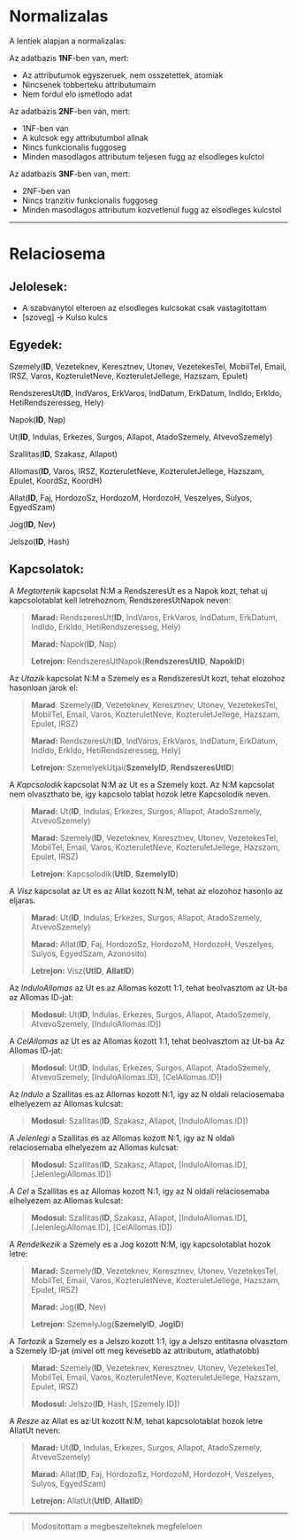 # Normalizalas

A lentiek alapjan a normalizalas:

Az adatbazis __1NF__-ben van, mert:

* Az attributumok egyszeruek, nem osszetettek, atomiak
* Nincsenek tobberteku attributumaim
* Nem fordul elo ismetlodo adat

Az adatbazis __2NF__-ben van, mert:

* 1NF-ben van
* A kulcsok egy attributumbol allnak
* Nincs funkcionalis fuggoseg
* Minden masodlagos attributum teljesen fugg az elsodleges kulctol

Az adatbazis __3NF__-ben van, mert:

* 2NF-ben van
* Nincs tranzitiv funkcionalis fuggoseg
* Minden masodlagos attributum kozvetlenul fugg az elsodleges kulcstol

---
# Relaciosema
## Jelolesek:
* A szabvanytol elteroen az elsodleges kulcsokat csak vastagitottam
* [szoveg] -> Kulso kulcs 

Egyedek:
---

Szemely(__ID__, Vezeteknev, Keresztnev, Utonev, VezetekesTel, MobilTel, Email, IRSZ, Varos, KozteruletNeve, KozteruletJellege, Hazszam, Epulet)

RendszeresUt(__ID__, IndVaros, ErkVaros, IndDatum, ErkDatum, IndIdo, ErkIdo, HetiRendszeresseg, Hely)

Napok(__ID__, Nap)

Ut(__ID__, Indulas, Erkezes, Surgos, Allapot, AtadoSzemely, AtvevoSzemely)

Szallitas(__ID__, Szakasz, Allapot)

Allomas(__ID__, Varos, IRSZ, KozteruletNeve, KozteruletJellege, Hazszam, Epulet, KoordSz, KoordH)

Allat(__ID__, Faj, HordozoSz, HordozoM, HordozoH, Veszelyes, Sulyos, EgyedSzam)

Jog(__ID__, Nev)

Jelszo(__ID__, Hash)

Kapcsolatok:
---

A *Megtortenik* kapcsolat N:M a RendszeresUt es a Napok kozt, tehat uj kapcsolotablat kell letrehoznom, RendszeresUtNapok neven:

> __Marad:__ RendszeresUt(__ID__, IndVaros, ErkVaros, IndDatum, ErkDatum, IndIdo, ErkIdo, HetiRendszeresseg, Hely)
> 
> __Marad:__ Napok(__ID__, Nap)
>
> __Letrejon:__ RendszeresUtNapok(__RendszeresUtID__, __NapokID__)

Az *Utazik* kapcsolat N:M a Szemely es a RendszeresUt kozt, tehat elozohoz hasonloan jarok el:

> __Marad__: Szemely(__ID__, Vezeteknev, Keresztnev, Utonev, VezetekesTel, MobilTel, Email, Varos, KozteruletNeve, KozteruletJellege, Hazszam, Epulet, IRSZ)
> 
> __Marad:__ RendszeresUt(__ID__, IndVaros, ErkVaros, IndDatum, ErkDatum, IndIdo, ErkIdo, HetiRendszeresseg, Hely)
> 
> __Letrejon:__ SzemelyekUtjai(__SzemelyID__, __RendszeresUtID__) 

A *Kapcsolodik* kapcsolat N:M az Ut es a Szemely kozt. Az N:M kapcsolat nem olvaszthato be, igy kapcsolo tablat hozok letre Kapcsolodik neven.

> __Marad:__ Ut(__ID__, Indulas, Erkezes, Surgos, Allapot, AtadoSzemely, AtvevoSzemely)
>
> __Marad:__ Szemely(__ID__, Vezeteknev, Keresztnev, Utonev, VezetekesTel, MobilTel, Email, Varos, KozteruletNeve, KozteruletJellege, Hazszam, Epulet, IRSZ)
>
> __Letrejon:__ Kapcsolodik(__UtID__, __SzemelyID__)

A *Visz* kapcsolat az Ut es az Allat kozott N:M, tehat az elozohoz hasonlo az eljaras.

> __Marad:__  Ut(__ID__, Indulas, Erkezes, Surgos, Allapot, AtadoSzemely, AtvevoSzemely)
>
> __Marad:__ Allat(__ID__, Faj, HordozoSz, HordozoM, HordozoH, Veszelyes, Sulyos, EgyedSzam, Azonosito)
> 
> __Letrejon:__ Visz(__UtID__, __AllatID__)

Az *InduloAllomas* az Ut es az Allomas kozott 1:1, tehat beolvasztom az Ut-ba az Allomas ID-jat:

> __Modosul:__ Ut(__ID__, Indulas, Erkezes, Surgos, Allapot, AtadoSzemely, AtvevoSzemely, [InduloAllomas.ID])

A *CelAllomas* az Ut es az Allomas kozott 1:1, tehat beolvasztom az Ut-ba Az Allomas ID-jat:

> __Modosul:__ Ut(__ID__, Indulas, Erkezes, Surgos, Allapot, AtadoSzemely, AtvevoSzemely, [InduloAllomas.ID], [CelAllomas.ID])

Az *Indulo* a Szallitas es az Allomas kozott N:1, igy az N oldali relaciosemaba elhelyezem az Allomas kulcsat:

> __Modosul:__ Szallitas(__ID__, Szakasz, Allapot, [InduloAllomas.ID])

A *Jelenlegi* a Szallitas es az Allomas kozott N:1, igy az N oldali relaciosemaba elhelyezem az Allomas kulcsat:

> __Modosul:__ Szallitas(__ID__, Szakasz, Allapot, [InduloAllomas.ID], [JelenlegiAllomas.ID])

A *Cel* a Szallitas es az Allomas kozott N:1, igy az N oldali relaciosemaba elhelyezem az Allomas kulcsat:

> __Modosul:__ Szallitas(__ID__, Szakasz, Allapot, [InduloAllomas.ID], [JelenlegiAllomas.ID], [CelAllomas.ID])

A *Rendelkezik* a Szemely es a Jog kozott N:M, igy kapcsolotablat hozok letre:

> __Marad:__ Szemely(__ID__, Vezeteknev, Keresztnev, Utonev, VezetekesTel, MobilTel, Email, Varos, KozteruletNeve, KozteruletJellege, Hazszam, Epulet, IRSZ)
> 
> __Marad:__ Jog(__ID__, Nev)
>
> __Letrejon:__ SzemelyJog(__SzemelyID__, __JogID__)

A *Tartozik* a Szemely es a Jelszo kozott 1:1, igy a Jelszo entitasna olvasztom a Szemely ID-jat (mivel ott meg kevesebb az attributum, atlathatobb)

> __Marad:__ Szemely(__ID__, Vezeteknev, Keresztnev, Utonev, VezetekesTel, MobilTel, Email, Varos, KozteruletNeve, KozteruletJellege, Hazszam, Epulet, IRSZ)
>
> __Modosul:__ Jelszo(__ID__, Hash, [Szemely.ID])

A *Resze* az Allat es az Ut kozott N:M, tehat kapcsolotablat hozok letre AllatUt neven:

> __Marad:__ Ut(__ID__, Indulas, Erkezes, Surgos, Allapot, AtadoSzemely, AtvevoSzemely)
>
> __Marad:__ Allat(__ID__, Faj, HordozoSz, HordozoM, HordozoH, Veszelyes, Sulyos, EgyedSzam)
> 
> __Letrejon:__ AllatUt(__UtID__, __AllatID__) 

---
> Modositottam a megbeszelteknek megfeleloen